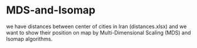 # MDS-and-Isomap
we have distances between center of cities in Iran (distances.xlsx) and we want to show their position on map by Multi-Dimensional Scaling (MDS) and Isomap algorithms.
